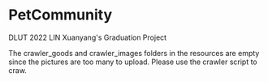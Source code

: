 # PetCommunity
DLUT 2022 LIN Xuanyang's Graduation Project

The crawler_goods and crawler_images folders in the resources are empty since the pictures are too many to upload. Please use the crawler script to craw.
